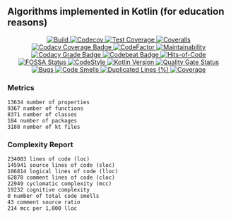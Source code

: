 ## Algorithms implemented in Kotlin (for education reasons)

<p align="center">
  <a href="https://github.com/ashtanko/kotlab/actions/workflows/build.yml">
    <img alt="Build" src="https://github.com/ashtanko/kotlab/actions/workflows/build.yml/badge.svg?branch=main"/>
  </a>
  <a href="https://codecov.io/gh/ashtanko/kotlab">
    <img alt="Codecov" src="https://codecov.io/gh/ashtanko/kotlab/branch/main/graph/badge.svg?token=JEU9EIJMHA"/>
  </a>
  <a href="https://codeclimate.com/github/ashtanko/kotlab/test_coverage">
    <img alt="Test Coverage" src="https://api.codeclimate.com/v1/badges/428fc33c4caf2c832402/test_coverage"/>
  </a>
  <a href="https://coveralls.io/github/ashtanko/kotlab?branch=main">
    <img alt="Coveralls" src="https://coveralls.io/repos/github/ashtanko/kotlab/badge.svg?branch=main"/>
  </a>
  <a href="https://app.codacy.com/gh/ashtanko/kotlab/dashboard?utm_source=gh&utm_medium=referral&utm_content=&utm_campaign=Badge_coverage">
    <img alt="Codacy Coverage Badge" src="https://app.codacy.com/project/badge/Coverage/74cad08184b34038bb5c64c317384367"/>
  </a>
  <a href="https://www.codefactor.io/repository/github/ashtanko/kotlin-lab">
    <img alt="CodeFactor" src="https://www.codefactor.io/repository/github/ashtanko/kotlin-lab/badge"/>
  </a>
  <a href="https://codeclimate.com/github/ashtanko/kotlab/maintainability">
    <img alt="Maintainability" src="https://api.codeclimate.com/v1/badges/428fc33c4caf2c832402/maintainability"/>
  </a>
  <a href="https://app.codacy.com/gh/ashtanko/kotlab/dashboard?utm_source=gh&utm_medium=referral&utm_content=&utm_campaign=Badge_grade">
    <img alt="Codacy Grade Badge" src="https://app.codacy.com/project/badge/Grade/74cad08184b34038bb5c64c317384367"/>
  </a>
  <a href="https://codebeat.co/projects/github-com-ashtanko-kotlab-main">
    <img alt="Codebeat Badge" src="https://codebeat.co/badges/b5a26fee-b6d2-46f2-b121-c3d98cb13c9f"/>
  </a>
  <a href="https://hitsofcode.com/github/ashtanko/kotlab/view?branch=main">
    <img alt="Hits-of-Code" src="https://hitsofcode.com/github/ashtanko/kotlab?branch=main"/>
  </a>
  <a href="https://app.fossa.com/projects/git%2Bgithub.com%2Fashtanko%2Falgorithms-in-depth?ref=badge_shield&issueType=license">
    <img alt="FOSSA Status" src="https://app.fossa.com/api/projects/git%2Bgithub.com%2Fashtanko%2Falgorithms-in-depth.svg?type=shield&issueType=license"/>
  </a>
  <a href="https://ktlint.github.io/">
    <img alt="CodeStyle" src="https://img.shields.io/badge/code%20style-%E2%9D%A4-FF4081.svg"/>
  </a>
  <a href="http://kotlinlang.org/">
    <img alt="Kotlin Version" src="https://img.shields.io/badge/kotlin-1.9.21-blue.svg"/>
  </a>
  <a href="https://sonarcloud.io/summary/new_code?id=ashtanko_kotlab">
    <img alt="Quality Gate Status" src="https://sonarcloud.io/api/project_badges/measure?project=ashtanko_kotlab&metric=alert_status"/>
  </a>
  <a href="https://sonarcloud.io/summary/new_code?id=ashtanko_kotlab">
    <img alt="Bugs" src="https://sonarcloud.io/api/project_badges/measure?project=ashtanko_kotlab&metric=bugs"/>
  </a>
  <a href="https://sonarcloud.io/summary/new_code?id=ashtanko_kotlab">
    <img alt="Code Smells" src="https://sonarcloud.io/api/project_badges/measure?project=ashtanko_kotlab&metric=code_smells"/>
  </a>
  <a href="https://sonarcloud.io/summary/new_code?id=ashtanko_kotlab">
    <img alt="Duplicated Lines (%)" src="https://sonarcloud.io/api/project_badges/measure?project=ashtanko_kotlab&metric=duplicated_lines_density"/>
  </a>
  <a href="https://sonarcloud.io/summary/new_code?id=ashtanko_kotlab">
    <img alt="Coverage" src="https://sonarcloud.io/api/project_badges/measure?project=ashtanko_kotlab&metric=coverage"/>
  </a>
</p>

### Metrics
```text
13634 number of properties
9367 number of functions
8371 number of classes
184 number of packages
3188 number of kt files
```


### Complexity Report
```text
234083 lines of code (loc)
145941 source lines of code (sloc)
106814 logical lines of code (lloc)
62878 comment lines of code (cloc)
22949 cyclomatic complexity (mcc)
19232 cognitive complexity
0 number of total code smells
43 comment source ratio
214 mcc per 1,000 lloc
```
